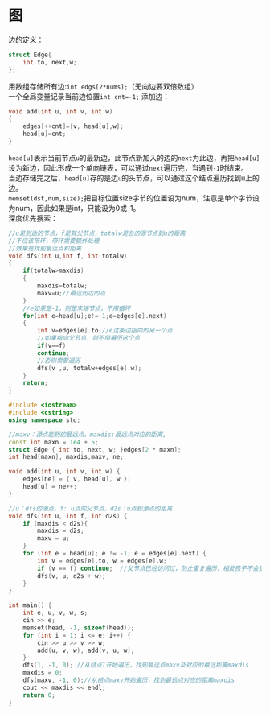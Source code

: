 # 图
边的定义：  
```cpp
struct Edge{
    int to, next,w;
};
```
用数组存储所有边:`int edgs[2*nums];`（无向边要双倍数组）  
一个全局变量记录当前边位置`int cnt=-1;`
添加边：  
```cpp
void add(int u, int v, int w)
{
    edges[++cnt]={v, head[u],w};
    head[u]=cnt;
}
```
`head[u]`表示当前节点`u`的最新边，此节点新加入的边的`next`为此边，再把`head[u]`设为新边，因此形成一个单向链表，可以通过`next`遍历完，当遇到`-1`时结束。  
当边存储完之后，`head[u]`存的是边`u`的头节点，可以通过这个结点遍历找到u上的边。  
`memset(dst,num,size);`把目标位置size字节的位置设为num，注意是单个字节设为num，因此如果是int，只能设为0或-1。  
深度优先搜索：  
```cpp
//u是到达的节点，f是其父节点，totalw是总的源节点到u的距离
//不应该带环，带环需要额外处理
//效果是找到最远点和距离
void dfs(int u,int f, int totalw)
{
    if(totalw>maxdis)
    {
        maxdis=totalw;
        maxv=u;//最远到达的点
    }
    //e如果是-1，则是末端节点，不用循环
    for(int e=head[u];e!=-1;e=edges[e].next)
    {
        int v=edges[e].to;//e这条边指向的另一个点
        //如果指向父节点，则不用遍历这个点
        if(v==f)
        continue;
        //否则需要遍历
        dfs(v ,u, totalw+edges[e].w);
    }
    return;
}
```
```cpp
#include <iostream>
#include <cstring>
using namespace std;

//maxv：源点能到的最远点，maxdis:最远点对应的距离, 
const int maxn = 1e4 + 5;
struct Edge { int to, next, w; }edges[2 * maxn];
int head[maxn], maxdis,maxv, ne; 

void add(int u, int v, int w) {
	edges[ne] = { v, head[u], w };
	head[u] = ne++;
}

//u：dfs的源点，f: u点的父节点，d2s：u点到源点的距离
void dfs(int u, int f, int d2s) {
	if (maxdis < d2s){
		maxdis = d2s;
		maxv = u;
	}
	for (int e = head[u]; e != -1; e = edges[e].next) {
		int v = edges[e].to, w = edges[e].w;
		if (v == f) continue;  //父节点已经访问过，防止重复遍历，相反孩子不会重复遍历。
		dfs(v, u, d2s + w);
	}
}

int main() {
	int e, u, v, w, s;
	cin >> e;
	memset(head, -1, sizeof(head));
	for (int i = 1; i <= e; i++) {
		cin >> u >> v >> w;
		add(u, v, w), add(v, u, w);
	}
	dfs(1, -1, 0); //从结点1开始遍历，找到最远点maxv及对应的最远距离maxdis
	maxdis = 0;
	dfs(maxv, -1, 0);//从结点maxv开始遍历，找到最远点对应的距离maxdis
	cout << maxdis << endl;
	return 0;
}

```